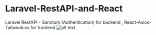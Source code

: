 # Laravel-RestAPI-and-React
Laravel RestAPI - Sanctum (Authentication) for backend , React-Axios-Tailwindcss for frontend
![alt text](https://r.resimlink.com/Az5Gl.png)
